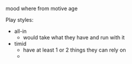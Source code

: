 mood
where from
motive
age

Play styles:
- all-in
  - would take what they have and run with it
- timid
  - have at least 1 or 2 things they can rely on 
  - 